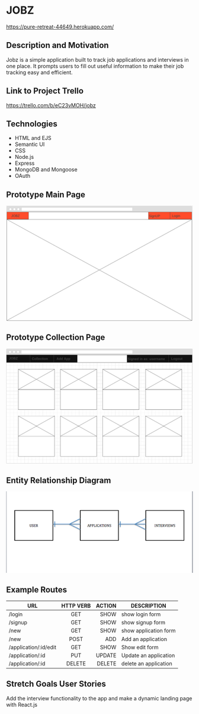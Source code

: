 # JOBZ #
https://pure-retreat-44649.herokuapp.com/

## Description and Motivation
Jobz is a simple application built to track job applications and interviews in one place. It prompts users to fill out useful information to make their job tracking easy and efficient.

## Link to Project Trello ##
https://trello.com/b/eC23vMOH/jobz

## Technologies ##
  - HTML and EJS
  - Semantic UI
  - CSS
  - Node.js
  - Express
  - MongoDB and Mongoose
  - OAuth

## Prototype Main Page ##
![home page](public/images/homepage.png)


## Prototype Collection Page ##
![collection page](public/images/collectionpage.png)

## Entity Relationship Diagram ##
![ERD Diagram](public/images/erd.png)

## Example Routes ##

| URL                           | HTTP VERB     | ACTION  | DESCRIPTION          |
| -------------                 |:-------------:| -----:  | -------------        |        
| /login                        | GET           | SHOW    | show login form      |
| /signup                       | GET           | SHOW    | show signup form     |
| /new                          | GET           | SHOW    | show application form|
| /new                          | POST          | ADD     | Add an application   |
| /application/:id/edit         | GET           | SHOW    | Show edit form       |
| /application/:id              | PUT           | UPDATE  | Update an application|
| /application/:id              | DELETE        | DELETE  | delete an application|


## Stretch Goals User Stories ##

Add the interview functionality to the app and make a dynamic landing page with React.js
